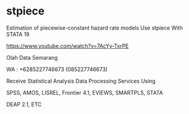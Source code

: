 # stpiece
Estimation of piecewise-constant hazard rate models Use stpiece With STATA 19

https://www.youtube.com/watch?v=7AcYy-TxrPE

Olah Data Semarang

WA : +6285227746673 (085227746673)

Receive Statistical Analysis Data Processing Services Using

SPSS, AMOS, LISREL, Frontier 4.1, EVIEWS, SMARTPLS, STATA

DEAP 2.1, ETC
